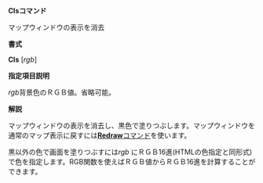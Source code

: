 **Clsコマンド**

マップウィンドウの表示を消去

**書式**

**Cls** [*rgb*]

**指定項目説明**

*rgb*背景色のＲＧＢ値。省略可能。

**解説**

マップウィンドウの表示を消去し、黒色で塗りつぶします。マップウィンドウを通常のマップ表示に戻すには[**Redraw**コマンド](Redrawコマンド)を使います。

黒以外の色で画面を塗りつぶすには*rgb* にＲＧＢ16進(HTMLの色指定と同形式)で色を指定します。RGB関数を使えばＲＧＢ値からＲＧＢ16進を計算することができます。
